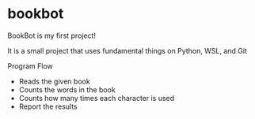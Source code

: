 # bookbot
BookBot is my first project!

It is a small project that uses fundamental things on Python, WSL, and Git

Program Flow
- Reads the given book 
- Counts the words in the book
- Counts how many times each character is used
- Report the results